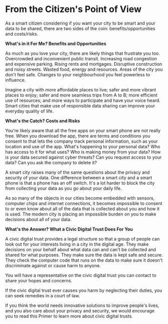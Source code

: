 # From the Citizen's Point of View

As a smart citizen considering if you want your city to be smart and your data to be shared, there are two sides of the coin: benefits/opportunities and costs/risks.

**What's in it For Me? Benefits and Opportunities**

As much as you love your city, there are likely things that frustrate you too. Overcrowded and inconvenient public transit. Increasing road congestion and expensive parking. Rising rents and mortgages. Disruptive construction and noisy streets. Wasted food, energy and resources. Areas of the city you don't feel safe. Changes to your neighbourhood you feel powerless to influence.

Imagine a city with more affordable places to live; safer and more vibrant  places to enjoy; safer and more seamless trips from A to B; more efficient use of resources; and more ways to participate and have your voice heard. Smart cities that make use of responsible data sharing can improve your everyday quality of life. 

**What's the Catch? Costs and Risks**

You're likely aware that all the free apps on your smart phone are not really free. When you download the app, there are terms and conditions you consent to that lets the company track personal information, such as your location and use of the app. What's happening to your personal data? Who has access to it for what uses? Who is making money from your data? How is your data secured against cyber threats? Can you request access to your data? Can you ask the company to delete it?

A smart city raises many of the same questions about the privacy and security of your data. One difference between a smart city and a smart phone is that a phone has an off switch. It's a lot harder to block the city from collecting your data as you go about your daily life.

As so many of the objects in our cities become embedded with sensors, computer chips and internet connections, it becomes impossible to consent to or even know about all of the data that is collected about you and how it is used. The modern city is placing an impossible burden on you to make decisions about all of your data.   

**What's the Answer? What a Civic Digital Trust Does For You**

A civic digital trust provides a legal structure so that a group of people can look out for your interests living in a city in the digital age. They make decisions on your behalf about what data can and can't be collected and shared for what purposes. They make sure the data is kept safe and secure. They check the computer code that runs on the data to make sure it doesn't discriminate against or cause harm to anyone. 

You will have a representative on the civic digital trust you can contact to share your hopes and concerns.

If the civic digital trust ever causes you harm by neglecting their duties, you can seek remedies in a court of law. 

If you think the world needs innovative solutions to improve people's lives, and you also care about your privacy and security, we would encourage you to read this Primer to learn more about civic digital trusts. 





